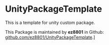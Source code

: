 # UnityPackageTemplate
This is a template for unity custom package.

This Package is maintained by **ez8801** in Github:
[github.com/ez8801/UnityPackageTemplate](https://github.com/ez8801/UnityPackageTemplate).]